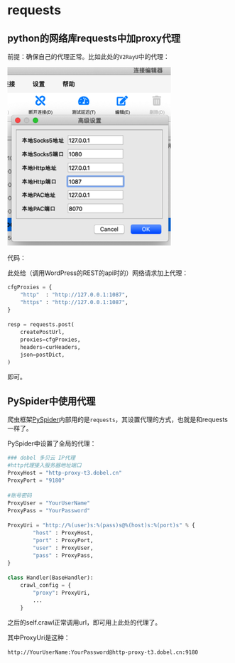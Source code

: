 # requests

## python的网络库requests中加proxy代理

前提：确保自己的代理正常。比如此处的`V2RayU`中的代理：

![v2rayu_proxy](../../../assets/img/v2rayu_proxy.png)

代码：

此处给（调用WordPress的REST的api时的）网络请求加上代理：

```python
cfgProxies = {
    "http"  : "http://127.0.0.1:1087",
    "https" : "http://127.0.0.1:1087",
}

resp = requests.post(
    createPostUrl,
    proxies=cfgProxies,
    headers=curHeaders,
    json=postDict,
)
```

即可。

## PySpider中使用代理

爬虫框架[PySpider](http://book.crifan.com/books/python_spider_pyspider/website)内部用的是`requests`，其设置代理的方式，也就是和requests一样了。

PySpider中设置了全局的代理：

```python
### dobel 多贝云 IP代理
#http代理接入服务器地址端口
ProxyHost = "http-proxy-t3.dobel.cn"
ProxyPort = "9180"

#账号密码
ProxyUser = "YourUserName"
ProxyPass = "YourPassword"

ProxyUri = "http://%(user)s:%(pass)s@%(host)s:%(port)s" % {
        "host" : ProxyHost,
        "port" : ProxyPort,
        "user" : ProxyUser,
        "pass" : ProxyPass,
}

class Handler(BaseHandler):
    crawl_config = {
        "proxy": ProxyUri,
        ...
    }
```

之后的self.crawl正常调用url，即可用上此处的代理了。

其中ProxyUri是这种：

`http://YourUserName:YourPassword@http-proxy-t3.dobel.cn:9180`
